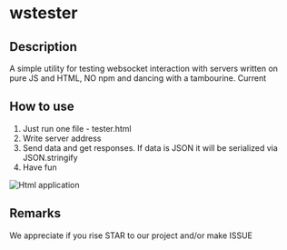 # wstester

## Description

A simple utility for testing websocket interaction with servers written on pure JS and HTML, NO npm and dancing with a tambourine.
Current 

## How to use
1. Just run one file - tester.html
2. Write server address
3. Send data and get responses. If data is JSON it will be serialized via JSON.stringify
4. Have fun

![Html application](https://user-images.githubusercontent.com/18068522/119359577-37752200-bcc3-11eb-8fd7-3706acbb5f11.png)

## Remarks
We appreciate if you rise STAR to our project and/or make ISSUE

